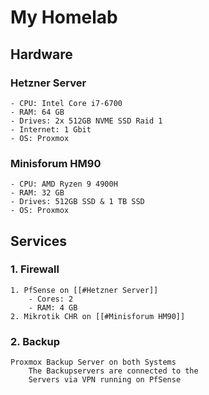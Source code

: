 # My Homelab

## Hardware

### Hetzner Server
	- CPU: Intel Core i7-6700
	- RAM: 64 GB 
	- Drives: 2x 512GB NVME SSD Raid 1 
	- Internet: 1 Gbit
	- OS: Proxmox

### Minisforum HM90
	- CPU: AMD Ryzen 9 4900H
	- RAM: 32 GB 
	- Drives: 512GB SSD & 1 TB SSD
	- OS: Proxmox


## Services

### 1. Firewall
	1. PfSense on [[#Hetzner Server]] 
		- Cores: 2
		- RAM: 4 GB
	2. Mikrotik CHR on [[#Minisforum HM90]]

### 2. Backup
	Proxmox Backup Server on both Systems
		The Backupservers are connected to the 
        Servers via VPN running on PfSense